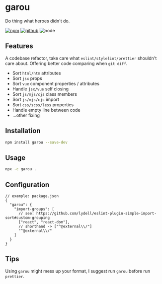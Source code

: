 # garou

Do thing what heroes didn't do.

[![npm][npm-badge]][npm-url]
[![github][github-badge]][github-url]
![node][node-badge]

[npm-url]: https://www.npmjs.com/package/garou
[npm-badge]: https://img.shields.io/npm/v/garou.svg?style=flat-square&logo=npm
[github-url]: https://github.com/nice-move/garou
[github-badge]: https://img.shields.io/npm/l/garou.svg?style=flat-square&colorB=blue&logo=github
[node-badge]: https://img.shields.io/node/v/garou.svg?style=flat-square&colorB=green&logo=node.js

## Features

A codebase refactor, take care what `eslint/stylelint/prettier` shouldn't care about. Offering better code comparing when `git diff`.

- Sort `html/htm` attributes
- Sort `jsx` props
- Sort `vue` component properties / attributes
- Handle `jsx/vue` self closing
- Sort `js/mjs/cjs` class members
- Sort `js/mjs/cjs` import
- Sort `css/scss/less` properties
- Handle empty line between code
- ...other fixing

## Installation

```bash
npm install garou --save-dev
```

## Usage

```bash
npx -c garou .
```

## Configuration

```jsonc
// example: package.json
{
  "garou": {
    "import-groups": [
      // see: https://github.com/lydell/eslint-plugin-simple-import-sort#custom-grouping
      ["react", "react-dom"],
      // shorthand -> ["^@external\\/"]
      "^@external\\/"
    ]
  }
}
```

## Tips

Using `garou` might mess up your format, I suggest run `garou` before run `prettier`.
